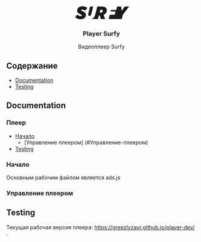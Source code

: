 <p align="center">
   <a>
    <img src="img/surfy_logo.png" width="150">
  </a>
  <h3 align="center">Player Surfy</h3>
  <p align="center">
    Видеоплеер Surfy
    <br>
</p>

## Содержание
- [Documentation](#documentation)
- [Testing](#testing)

## Documentation
### Плеер
- [Начало](#Начало)
  - [Управление плеером] (#Управление-плеером)
- [Testing](#testing)

### Начало
Основным рабочим файлом является ads.js

### Управление плеером


## Testing
Текущая рабочая версия плеера: https://greezlyzavr.github.io/player-dev/ .


